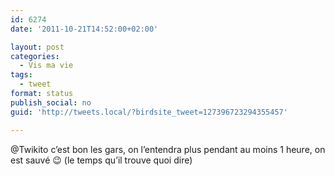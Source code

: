 ```yaml
---
id: 6274
date: '2011-10-21T14:52:00+02:00'

layout: post
categories:
  - Vis ma vie
tags:
  - tweet
format: status
publish_social: no
guid: 'http://tweets.local/?birdsite_tweet=127396723294355457'

---
```


@Twikito c’est bon les gars, on l’entendra plus pendant au moins 1 heure, on est sauvé 😉 (le temps qu’il trouve quoi dire)